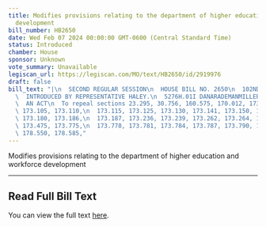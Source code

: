 ```yaml
---
title: Modifies provisions relating to the department of higher education and workforce
  development
bill_number: HB2650
date: Wed Feb 07 2024 00:00:00 GMT-0600 (Central Standard Time)
status: Introduced
chamber: House
sponsor: Unknown
vote_summary: Unavailable
legiscan_url: https://legiscan.com/MO/text/HB2650/id/2919976
draft: false
bill_text: "|\n  SECOND REGULAR SESSION\n  HOUSE BILL NO. 2650\n  102ND GENERAL ASSEMBLY\n\
  \  INTRODUCED BY REPRESENTATIVE HALEY.\n  5276H.01I DANARADEMANMILLER,ChiefClerk\n\
  \  AN ACT\n  To repeal sections 23.295, 30.756, 160.575, 170.012, 173.095, 173.100,\
  \ 173.105, 173.110,\n  173.115, 173.125, 173.130, 173.141, 173.150, 173.160, 173.170,\
  \ 173.180, 173.186,\n  173.187, 173.236, 173.239, 173.262, 173.264, 173.265, 173.385,\
  \ 173.475, 173.775,\n  173.778, 173.781, 173.784, 173.787, 173.790, 173.793, 173.796,\
  \ 178.550, 178.585,"
---
```

Modifies provisions relating to the department of higher education and workforce development

---

## Read Full Bill Text

You can view the full text [here](https://legiscan.com/MO/text/HB2650/id/2919976).
